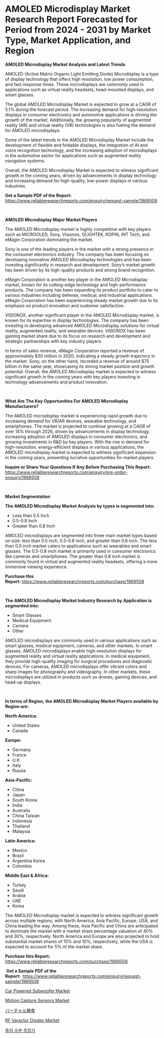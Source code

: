 <p><h1>AMOLED Microdisplay Market Research Report Forecasted for Period from 2024 -  2031 by Market Type, Market Application, and Region</h1></p><p><strong>AMOLED Microdisplay Market Analysis and Latest Trends</strong></p>
<p><p>AMOLED (Active Matrix Organic Light Emitting Diode) Microdisplay is a type of display technology that offers high resolution, low power consumption, and fast response times. These microdisplays are commonly used in applications such as virtual reality headsets, head-mounted displays, and smart glasses.</p><p>The global AMOLED Microdisplay Market is expected to grow at a CAGR of 5.1% during the forecast period. The increasing demand for high-resolution displays in consumer electronics and automotive applications is driving the growth of the market. Additionally, the growing popularity of augmented reality (AR) and virtual reality (VR) technologies is also fueling the demand for AMOLED microdisplays.</p><p>Some of the latest trends in the AMOLED Microdisplay Market include the development of flexible and foldable displays, the integration of AI and voice recognition technology, and the increasing adoption of microdisplays in the automotive sector for applications such as augmented reality navigation systems.</p><p>Overall, the AMOLED Microdisplay Market is expected to witness significant growth in the coming years, driven by advancements in display technology and increasing demand for high-quality, low-power displays in various industries.</p></p>
<p><strong>Get a Sample PDF of the Report:&nbsp;</strong> <a href="https://www.reliableresearchreports.com/enquiry/request-sample/1969508">https://www.reliableresearchreports.com/enquiry/request-sample/1969508</a></p>
<p>&nbsp;</p>
<p><strong>AMOLED Microdisplay Major Market Players</strong></p>
<p><p>The AMOLED Microdisplay market is highly competitive with key players such as MICROOLED, Sony, Visionox, OLiGHTEK, KOPIN, INT Tech, and eMagin Corporation dominating the market. </p><p>Sony is one of the leading players in the market with a strong presence in the consumer electronics industry. The company has been focusing on developing innovative AMOLED Microdisplay technologies and has been investing significantly in research and development. Sony’s market growth has been driven by its high-quality products and strong brand recognition.</p><p>eMagin Corporation is another key player in the AMOLED Microdisplay market, known for its cutting-edge technology and high-performance products. The company has been expanding its product portfolio to cater to various industries including defense, medical, and industrial applications. eMagin Corporation has been experiencing steady market growth due to its emphasis on product innovation and customer satisfaction.</p><p>VISIONOX, another significant player in the AMOLED Microdisplay market, is known for its expertise in display technologies. The company has been investing in developing advanced AMOLED Microdisplay solutions for virtual reality, augmented reality, and wearable devices. VISIONOX has been gaining market share due to its focus on research and development and strategic partnerships with key industry players.</p><p>In terms of sales revenue, eMagin Corporation reported a revenue of approximately $30 million in 2020, indicating a steady growth trajectory in the market. Sony, on the other hand, recorded a revenue of around $75 billion in the same year, showcasing its strong market position and growth potential. Overall, the AMOLED Microdisplay market is expected to witness significant growth in the coming years with key players investing in technology advancements and product innovation.</p></p>
<p>&nbsp;</p>
<p><strong>What Are The Key Opportunities For AMOLED Microdisplay Manufacturers?</strong></p>
<p><p>The AMOLED microdisplay market is experiencing rapid growth due to increasing demand for VR/AR devices, wearable technology, and smartphones. The market is projected to continue growing at a CAGR of over 14% through 2026, driven by advancements in display technology, increasing adoption of AMOLED displays in consumer electronics, and growing investments in R&D by key players. With the rise in demand for high-resolution, energy-efficient displays in various applications, the AMOLED microdisplay market is expected to witness significant expansion in the coming years, presenting lucrative opportunities for market players.</p></p>
<p><strong>Inquire or Share Your Questions If Any Before Purchasing This Report:</strong> <a href="https://www.reliableresearchreports.com/enquiry/pre-order-enquiry/1969508">https://www.reliableresearchreports.com/enquiry/pre-order-enquiry/1969508</a></p>
<p>&nbsp;</p>
<p><strong>Market Segmentation</strong></p>
<p><strong>The AMOLED Microdisplay Market Analysis by types is segmented into:</strong></p>
<p><ul><li>Less than 0.5 Inch</li><li>0.5-0.8 Inch</li><li>Greater than 0.8 Inch</li></ul></p>
<p><p>AMOLED microdisplays are segmented into three main market types based on size: less than 0.5 inch, 0.5-0.8 inch, and greater than 0.8 inch. The less than 0.5 inch market caters to applications such as wearables and smart glasses. The 0.5-0.8 inch market is primarily used in consumer electronics like cameras and smartphones. The greater than 0.8 inch market is commonly found in virtual and augmented reality headsets, offering a more immersive viewing experience.</p></p>
<p><strong>Purchase this Report:&nbsp;</strong><a href="https://www.reliableresearchreports.com/purchase/1969508">https://www.reliableresearchreports.com/purchase/1969508</a></p>
<p>&nbsp;</p>
<p><strong>The AMOLED Microdisplay Market Industry Research by Application is segmented into:</strong></p>
<p><ul><li>Smart Glasses</li><li>Medical Equipment</li><li>Camera</li><li>Other</li></ul></p>
<p><p>AMOLED microdisplays are commonly used in various applications such as smart glasses, medical equipment, cameras, and other markets. In smart glasses, AMOLED microdisplays enable high-resolution displays for augmented reality and virtual reality applications. In medical equipment, they provide high-quality imaging for surgical procedures and diagnostic devices. For cameras, AMOLED microdisplays offer vibrant colors and sharp images for photography and videography. In other markets, these microdisplays are utilized in products such as drones, gaming devices, and head-up displays.</p></p>
<p>&nbsp;</p>
<p><strong>In terms of Region, the AMOLED Microdisplay Market Players available by Region are:</strong></p>
<p>
    <p> <strong> North America: </strong>
        <ul>
            <li>United States</li>
            <li>Canada</li>
        </ul>
        </p> 
    <p> <strong> Europe: </strong>
        <ul>
            <li>Germany</li>
            <li>France</li>
            <li>U.K.</li>
            <li>Italy</li>
            <li>Russia</li>
        </ul>
        </p> 
    <p> <strong> Asia-Pacific: </strong>
        <ul>
            <li>China</li>
            <li>Japan</li>
            <li>South Korea</li>
            <li>India</li>
            <li>Australia</li>
            <li>China Taiwan</li>
            <li>Indonesia</li>
            <li>Thailand</li>
            <li>Malaysia</li>
        </ul>
        </p> 
    <p> <strong> Latin America: </strong>
        <ul>
            <li>Mexico</li>
            <li>Brazil</li>
            <li>Argentina Korea</li>
            <li>Colombia</li>
        </ul>
        </p> 
    <p> <strong> Middle East & Africa: </strong>
        <ul>
            <li>Turkey</li>
            <li>Saudi</li>
            <li>Arabia</li>
            <li>UAE</li>
            <li>Korea</li>
        </ul>
    </p>
    </p>
<p><p>The AMOLED Microdisplay market is expected to witness significant growth across multiple regions, with North America, Asia Pacific, Europe, USA, and China leading the way. Among these, Asia Pacific and China are anticipated to dominate the market with a market share percentage valuation of 40% and 30%, respectively. North America and Europe are also projected to hold substantial market shares of 15% and 10%, respectively, while the USA is expected to account for 5% of the market share.</p></p>
<p><strong>Purchase this Report: </strong><a href="https://www.reliableresearchreports.com/purchase/1969508">https://www.reliableresearchreports.com/purchase/1969508</a></p>
<p>&nbsp;<strong>Get a Sample PDF of the Report:&nbsp;&nbsp;</strong><a href="https://www.reliableresearchreports.com/enquiry/request-sample/1969508">https://www.reliableresearchreports.com/enquiry/request-sample/1969508</a></p>
<p><strong></strong></p>
<p><p><a href="https://issuu.com/reportprime-2/docs/car-powered-subwoofer-market-size-2030.pptx">Car Powered Subwoofer Market</a></p><p><a href="https://github.com/brenzgnarento/Market-Research-Report-List-1/blob/main/motion-capture-sensors-market.md">Motion Capture Sensors Market</a></p><p><a href="https://github.com/dadanedu33/Market-Research-Report-List-1/blob/main/187839210770.md">バーチャル検査</a></p><p><a href="https://github.com/castoriffic/Market-Research-Report-List-3/blob/main/rf-varactor-diodes-market.md">RF Varactor Diodes Market</a></p><p><a href="https://github.com/Hubertstyenger6685/Market-Research-Report-List-1/blob/main/47898679884.md">종이 수분 측정기</a></p></p>